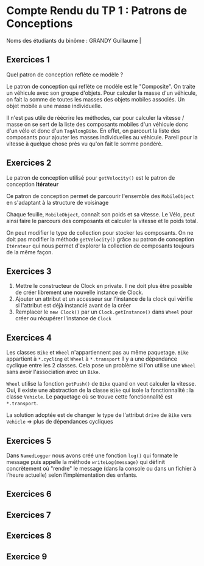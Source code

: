 # Compte Rendu du TP 1 : Patrons de Conceptions

Noms des étudiants du binôme : GRANDY Guillaume | 

## Exercices 1

Quel patron de conception reflète ce modèle ?

Le patron de conception qui reflète ce modèle est le "Composite". 
On traite un véhicule avec son groupe d'objets. Pour calculer la masse d'un véhicule, on fait la somme de toutes les 
masses des objets mobiles associés. Un objet mobile a une masse individuelle.

Il n'est pas utile de réécrire les méthodes, car pour calculer la vitesse / masse on se sert de la liste des composants 
mobiles d'un véhicule donc d'un vélo et donc d'un `TagAlongBike`. En effet, on parcourt la liste des composants pour 
ajouter les masses individuelles au véhicule. Pareil pour la vitesse à quelque chose près vu qu'on fait le somme pondéré.

## Exercices 2

Le patron de conception utilisé pour `getVelocity()` est le patron de conception **Itérateur**

Ce patron de conception permet de parcourir l'ensemble des `MobileObject` en s'adaptant à la structure de voisinage

Chaque feuille, `MobileObject`, connaît son poids et sa vitesse. Le Vélo, peut ainsi faire le parcours des composants
et calculer la vitesse et le poids total.

On peut modifier le type de collection pour stocker les composants. On ne doit pas modifier la méthode `getVelocity()` 
grâce au patron de conception `Itérateur` qui nous permet d'explorer la collection de composants toujours de la même 
façon.

## Exercices 3

1. Mettre le constructeur de Clock en private. Il ne doit plus être possible de créer librement une nouvelle instance de 
Clock.
2. Ajouter un attribut et un accesseur sur l'instance de la clock qui vérifie si l'attribut est déjà instancié avant de 
la créer
3. Remplacer le `new Clock()` par un `Clock.getInstance()` dans `Wheel` pour créer ou récupérer l'instance de `Clock`

## Exercices 4

Les classes `Bike` et `Wheel` n'appartiennent pas au même paquetage. `Bike` appartient à `*.cycling` et `Wheel` à 
`*.transport`
Il y a une dépendance cyclique entre les 2 classes. Cela pose un problème si l'on utilise une `Wheel` sans avoir 
l'association avec un `Bike`.

`Wheel` utilise la fonction `getPush()` de `Bike` quand on veut calculer la vitesse.
Oui, il existe une abstraction de la classe `Bike` qui isole la fonctionnalité : la classe `Vehicle`. Le paquetage où se 
trouve cette fonctionnalité est `*.transport`.

La solution adoptée est de changer le type de l'attribut `drive` de `Bike` vers `Vehicle` => plus de dépendances 
cycliques

## Exercices 5

Dans `NamedLogger` nous avons créé une fonction `log()` qui formate le message puis appelle la méthode 
`writeLog(message)` qui définit concrètement où "rendre" le message (dans la console ou dans un fichier à l'heure 
actuelle) selon l'implémentation des enfants.

## Exercices 6

## Exercices 7

## Exercices 8

## Exercice 9


